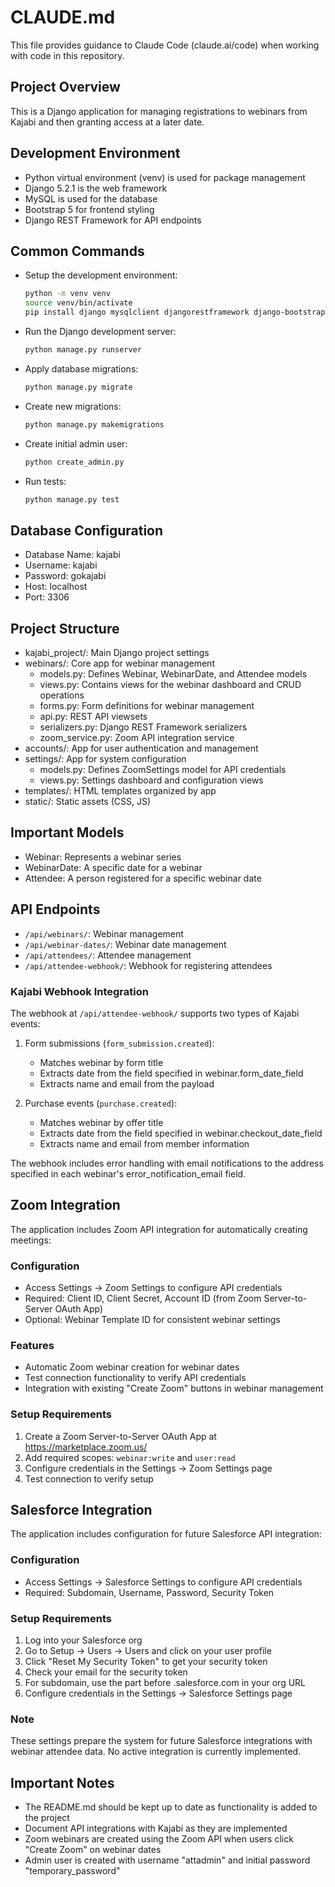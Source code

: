 # CLAUDE.md

This file provides guidance to Claude Code (claude.ai/code) when working with code in this repository.

## Project Overview
This is a Django application for managing registrations to webinars from Kajabi and then granting access at a later date.

## Development Environment
- Python virtual environment (venv) is used for package management
- Django 5.2.1 is the web framework
- MySQL is used for the database
- Bootstrap 5 for frontend styling
- Django REST Framework for API endpoints

## Common Commands
- Setup the development environment:
  ```bash
  python -m venv venv
  source venv/bin/activate
  pip install django mysqlclient djangorestframework django-bootstrap5
  ```

- Run the Django development server:
  ```bash
  python manage.py runserver
  ```

- Apply database migrations:
  ```bash
  python manage.py migrate
  ```

- Create new migrations:
  ```bash
  python manage.py makemigrations
  ```

- Create initial admin user:
  ```bash
  python create_admin.py
  ```

- Run tests:
  ```bash
  python manage.py test
  ```

## Database Configuration
- Database Name: kajabi
- Username: kajabi
- Password: gokajabi
- Host: localhost
- Port: 3306

## Project Structure
- kajabi_project/: Main Django project settings
- webinars/: Core app for webinar management
  - models.py: Defines Webinar, WebinarDate, and Attendee models
  - views.py: Contains views for the webinar dashboard and CRUD operations
  - forms.py: Form definitions for webinar management
  - api.py: REST API viewsets
  - serializers.py: Django REST Framework serializers
  - zoom_service.py: Zoom API integration service
- accounts/: App for user authentication and management
- settings/: App for system configuration
  - models.py: Defines ZoomSettings model for API credentials
  - views.py: Settings dashboard and configuration views
- templates/: HTML templates organized by app
- static/: Static assets (CSS, JS)

## Important Models
- Webinar: Represents a webinar series
- WebinarDate: A specific date for a webinar
- Attendee: A person registered for a specific webinar date

## API Endpoints
- `/api/webinars/`: Webinar management
- `/api/webinar-dates/`: Webinar date management
- `/api/attendees/`: Attendee management
- `/api/attendee-webhook/`: Webhook for registering attendees

### Kajabi Webhook Integration
The webhook at `/api/attendee-webhook/` supports two types of Kajabi events:

1. Form submissions (`form_submission.created`):
   - Matches webinar by form title
   - Extracts date from the field specified in webinar.form_date_field
   - Extracts name and email from the payload

2. Purchase events (`purchase.created`):
   - Matches webinar by offer title
   - Extracts date from the field specified in webinar.checkout_date_field
   - Extracts name and email from member information

The webhook includes error handling with email notifications to the address specified in each webinar's error_notification_email field.

## Zoom Integration
The application includes Zoom API integration for automatically creating meetings:

### Configuration
- Access Settings -> Zoom Settings to configure API credentials
- Required: Client ID, Client Secret, Account ID (from Zoom Server-to-Server OAuth App)
- Optional: Webinar Template ID for consistent webinar settings

### Features
- Automatic Zoom webinar creation for webinar dates
- Test connection functionality to verify API credentials
- Integration with existing "Create Zoom" buttons in webinar management

### Setup Requirements
1. Create a Zoom Server-to-Server OAuth App at https://marketplace.zoom.us/
2. Add required scopes: `webinar:write` and `user:read`
3. Configure credentials in the Settings -> Zoom Settings page
4. Test connection to verify setup

## Salesforce Integration
The application includes configuration for future Salesforce API integration:

### Configuration
- Access Settings -> Salesforce Settings to configure API credentials
- Required: Subdomain, Username, Password, Security Token

### Setup Requirements
1. Log into your Salesforce org
2. Go to Setup → Users → Users and click on your user profile
3. Click "Reset My Security Token" to get your security token
4. Check your email for the security token
5. For subdomain, use the part before .salesforce.com in your org URL
6. Configure credentials in the Settings -> Salesforce Settings page

### Note
These settings prepare the system for future Salesforce integrations with webinar attendee data. No active integration is currently implemented.

## Important Notes
- The README.md should be kept up to date as functionality is added to the project
- Document API integrations with Kajabi as they are implemented
- Zoom webinars are created using the Zoom API when users click "Create Zoom" on webinar dates
- Admin user is created with username "attadmin" and initial password "temporary_password"